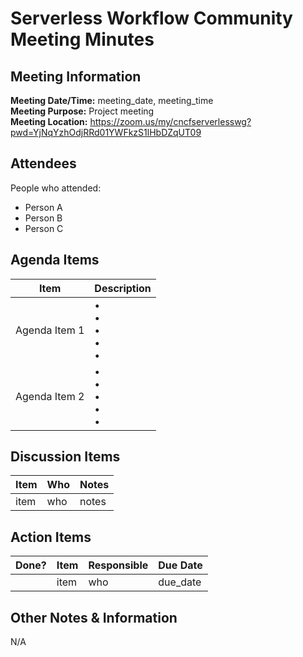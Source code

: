 # Serverless Workflow Community Meeting Minutes

## Meeting Information
**Meeting Date/Time:** meeting_date, meeting_time  
**Meeting Purpose:** Project meeting  
**Meeting Location:** https://zoom.us/my/cncfserverlesswg?pwd=YjNqYzhOdjRRd01YWFkzS1lHbDZqUT09

## Attendees
People who attended:
- Person A
- Person B
- Person C

## Agenda Items

Item | Description
---- | ----
Agenda Item 1 | • <br>• <br>• <br>• <br>•
Agenda Item 2 | • <br>• <br>• <br>• <br>•

## Discussion Items
Item | Who | Notes |
---- | ---- | ---- |
item | who | notes |


## Action Items
| Done? | Item | Responsible | Due Date |
| ---- | ---- | ---- | ---- |
| | item | who | due_date |

## Other Notes & Information
N/A